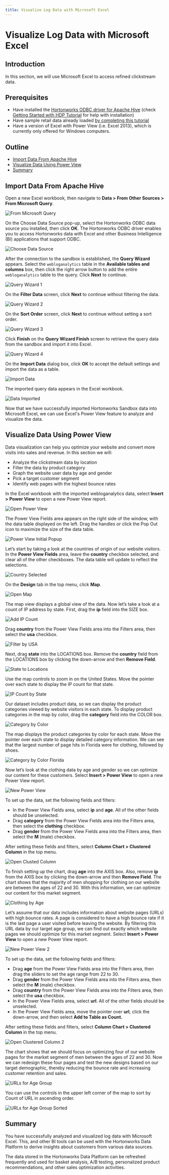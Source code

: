 ```yaml
---
title: Visualize Log Data with Microsoft Excel
---
```


# Visualize Log Data with Microsoft Excel

## Introduction

In this section, we will use Microsoft Excel to access refined clickstream data.

## Prerequisites

- Have installed the [Hortonworks ODBC driver for Apache Hive](https://hortonworks.com/downloads/#addons) (check [Getting Started with HDP Tutorial](https://hortonworks.com/tutorial/getting-started-with-hdp/section/7/) for help with installation)
- Have sample retail data already loaded [by completing this tutorial](https://hortonworks.com/tutorial/loading-data-into-the-hortonworks-sandbox)
- Have a version of Excel with Power View (i.e. Excel 2013), which is currently only offered for Windows computers.

## Outline

- [Import Data From Apache Hive](#import-data-from-apache-hive)
- [Visualize Data Using Power View](#visualize-data-using-power-view)
- [Summary](#summary)

## Import Data From Apache Hive

Open a new Excel workbook, then navigate to **Data > From Other Sources > From Microsoft Query**.

![From Microsoft Query](assets/excel-open-query.jpg)

On the Choose Data Source pop-up, select the Hortonworks ODBC data source you installed, then click **OK**. The Hortonworks ODBC driver enables you to access Hortonworks data with Excel and other Business Intelligence (BI) applications that support ODBC.

![Choose Data Source](assets/excel-choose-data-source.jpg)

After the connection to the sandbox is established, the **Query Wizard** appears. Select the `webloganalytics` table in the **Available tables and columns** box, then click the right arrow button to add the entire `webloganalytics` table to the query. Click **Next** to continue.

![Query Wizard 1](assets/excel-query-wizard-1.jpg)

On the **Filter Data** screen, click **Next** to continue without filtering the data.

![Query Wizard 2](assets/excel-query-wizard-2.jpg)

On the **Sort Order** screen, click **Next** to continue without setting a sort order.

![Query Wizard 3](assets/excel-query-wizard-3.jpg)

Click **Finish** on the **Query Wizard Finish** screen to retrieve the query data from the sandbox and import it into Excel.

![Query Wizard 4](assets/excel-query-wizard-4.jpg)

On the **Import Data** dialog box, click **OK** to accept the default settings and import the data as a table.

![Import Data](assets/excel-import-data.jpg)

The imported query data appears in the Excel workbook.

![Data Imported](assets/excel-data-imported.jpg)

Now that we have successfully imported Hortonworks Sandbox data into Microsoft Excel, we can use Excel's Power View feature to analyze and visualize the data.

## Visualize Data Using Power View

Data visualization can help you optimize your website and convert more visits into sales and revenue. In this section we will:

- Analyze the clickstream data by location
- Filter the data by product category
- Graph the website user data by age and gender
- Pick a target customer segment
- Identify web pages with the highest bounce rates

In the Excel workbook with the imported webloganalytics data, select **Insert > Power View** to open a new Power View report.

![Open Power View](assets/excel-open-power-view.jpg)

The Power View Fields area appears on the right side of the window, with the data table displayed on the left. Drag the handles or click the Pop Out icon to maximize the size of the data table.

![Power View Initial Popup](assets/excel-power-view-initial-popup.jpg)

Let’s start by taking a look at the countries of origin of our website visitors. In the **Power View Fields** area, leave the **country** checkbox selected, and clear all of the other checkboxes. The data table will update to reflect the selections.

![Country Selected](assets/excel-country-selected.jpg)

On the **Design** tab in the top menu, click **Map**.

![Open Map](assets/excel-open-map.jpg)

The map view displays a global view of the data. Now let’s take a look at a count of IP address by state. First, drag the **ip** field into the SIZE box.

![Add IP Count](assets/excel-add-ip-count.jpg)

Drag **country** from the Power View Fields area into the Filters area, then select the **usa** checkbox.

![Filter by USA](assets/excel-filter-by-usa.jpg)

Next, drag **state** into the LOCATIONS box. Remove the **country** field from the LOCATIONS box by clicking the down-arrow and then **Remove Field**.

![State to Locations](assets/excel-state-to-locations.jpg)

Use the map controls to zoom in on the United States. Move the pointer over each state to display the IP count for that state.

![IP Count by State](assets/excel-ip-count-by-state.jpg)

Our dataset includes product data, so we can display the product categories viewed by website visitors in each state. To display product categories in the map by color, drag the **category** field into the COLOR box.

![Category by Color](assets/excel-category-by-color.jpg)

The map displays the product categories by color for each state. Move the pointer over each state to display detailed category information. We can see that the largest number of page hits in Florida were for clothing, followed by shoes.

![Category by Color Florida](assets/excel-category-by-color-florida.jpg)

Now let’s look at the clothing data by age and gender so we can optimize our content for these customers. Select **Insert > Power View** to open a new Power View report.

![New Power View](assets/excel-new-power-view.jpg)

To set up the data, set the following fields and filters:

- In the Power View Fields area, select **ip** and **age**. All of the other fields should be unselected.
- Drag **category** from the Power View Fields area into the Filters area, then select the **clothing** checkbox.
- Drag **gender** from the Power View Fields area into the Filters area, then select the **M** (male) checkbox.

After setting these fields and filters, select **Column Chart > Clustered Column** in the top menu.

![Open Clusted Column](assets/excel-open-clustered-column.jpg)

To finish setting up the chart, drag **age** into the AXIS box. Also, remove **ip** from the AXIS box by clicking the down-arrow and then **Remove Field**. The chart shows that the majority of men shopping for clothing on our website are between the ages of 22 and 30. With this information, we can optimize our content for this market segment.

![Clothing by Age](assets/excel-clothing-by-age.jpg)

Let’s assume that our data includes information about website pages (URLs) with high bounce rates. A page is considered to have a high bounce rate if it is the last page a user visited before leaving the website. By filtering this URL data by our target age group, we can find out exactly which website pages we should optimize for this market segment. Select **Insert > Power View** to open a new Power View report.

![New Power View 2](assets/excel-new-power-view-2.jpg)

To set up the data, set the following fields and filters:

- Drag **age** from the Power View Fields area into the Filters area, then drag the sliders to set the age range from 22 to 30.
- Drag **gender** from the Power View Fields area into the Filters area, then select the **M** (male) checkbox.
- Drag **country** from the Power View Fields area into the Filters area, then select the **usa** checkbox.
- In the Power View Fields area, select **url**. All of the other fields should be unselected.
- In the Power View Fields area, move the pointer over **url**, click the down-arrow, and then select **Add to Table as Count.**

After setting these fields and filters, select **Column Chart > Clustered Column** in the top menu.

![Open Clustered Column 2](assets/excel-open-clusted-column-2.jpg)

The chart shows that we should focus on optimizing four of our website pages for the market segment of men between the ages of 22 and 30. Now we can redesign these four pages and test the new designs based on our target demographic, thereby reducing the bounce rate and increasing customer retention and sales.

![URLs for Age Group](assets/excel-urls-for-age-group.jpg)

You can use the controls in the upper left corner of the map to sort by Count of URL in ascending order.

![URLs for Age Group Sorted](assets/excel-urls-for-age-group-sorted.jpg)

## Summary

You have successfully analyzed and visualized log data with Microsoft Excel.  This, and other BI tools can be used with the Hortonworks Data Platform to derive insights about customers from various data sources.

The data stored in the Hortonworks Data Platform can be refreshed frequently and used for basket analysis, A/B testing, personalized product recommendations, and other sales optimization activities.
